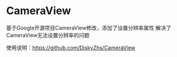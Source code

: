 # CameraView
基于Google开源项目CameraView修改，添加了设置分辨率属性
解决了CameraView无法设置分辨率的问题

使用说明：https://github.com/DiskyZhs/CameraView
